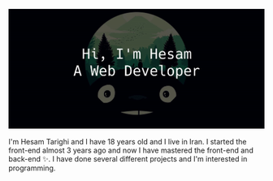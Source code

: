 ![](https://github.com/HesamTarighi/HesamTarighi/blob/main/banner.jpg)

I'm Hesam Tarighi and I have 18 years old and I live in Iran.
I started the front-end almost 3 years ago and now I have mastered the front-end and back-end :sparkles:.
I have done several different projects and I'm interested in programming.
